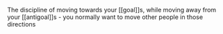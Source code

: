 The discipline of moving towards your [[goal]]s, while moving away from your [[antigoal]]s - you normally want to move other people in those directions